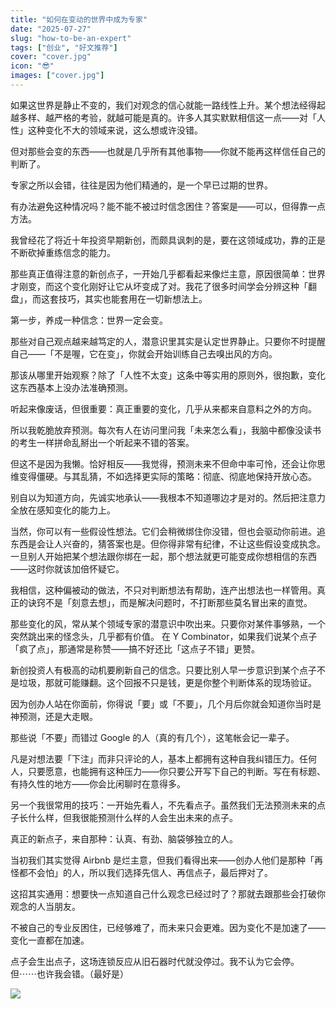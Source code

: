 ```yaml
---
title: "如何在变动的世界中成为专家"
date: "2025-07-27"
slug: "how-to-be-an-expert"
tags: ["创业", "好文推荐"]
cover: "cover.jpg"
icon: "😎"
images: ["cover.jpg"]
---
```

如果这世界是静止不变的，我们对观念的信心就能一路线性上升。某个想法经得起越多样、越严格的考验，就越可能是真的。许多人其实默默相信这一点——对「人性」这种变化不大的领域来说，这么想或许没错。



但对那些会变的东西——也就是几乎所有其他事物——你就不能再这样信任自己的判断了。



专家之所以会错，往往是因为他们精通的，是一个早已过期的世界。



有办法避免这种情况吗？能不能不被过时信念困住？答案是——可以，但得靠一点方法。



我曾经花了将近十年投资早期新创，而颇具讽刺的是，要在这领域成功，靠的正是不断砍掉重练信念的能力。



那些真正值得注意的新创点子，一开始几乎都看起来像烂主意，原因很简单：世界才刚变，而这个变化刚好让它从坏变成了对。我花了很多时间学会分辨这种「翻盘」，而这套技巧，其实也能套用在一切新想法上。



第一步，养成一种信念：世界一定会变。



那些对自己观点越来越笃定的人，潜意识里其实是认定世界静止。只要你不时提醒自己——「不是喔，它在变」，你就会开始训练自己去嗅出风的方向。



那该从哪里开始观察？除了「人性不太变」这条中等实用的原则外，很抱歉，变化这东西基本上没办法准确预测。



听起来像废话，但很重要：真正重要的变化，几乎从来都来自意料之外的方向。



所以我乾脆放弃预测。每次有人在访问里问我「未来怎么看」，我脑中都像没读书的考生一样拼命乱掰出一个听起来不错的答案。



但这不是因为我懒。恰好相反——我觉得，预测未来不但命中率可怜，还会让你思维变得僵硬。与其乱猜，不如选择更实际的策略：彻底、彻底地保持开放心态。



别自以为知道方向，先诚实地承认——我根本不知道哪边才是对的。然后把注意力全放在感知变化的能力上。



当然，你可以有一些假设性想法。它们会稍微绑住你没错，但也会驱动你前进。追东西是会让人兴奋的，猜答案也是。但你得非常有纪律，不让这些假设变成执念。
一旦别人开始把某个想法跟你绑在一起，那个想法就更可能变成你想相信的东西——这时你就该加倍怀疑它。



我相信，这种偏被动的做法，不只对判断想法有帮助，连产出想法也一样管用。真正的诀窍不是「刻意去想」，而是解决问题时，不打断那些莫名冒出来的直觉。



那些变化的风，常从某个领域专家的潜意识中吹出来。只要你对某件事够熟，一个突然跳出来的怪念头，几乎都有价值。
在 Y Combinator，如果我们说某个点子「疯了点」，那通常是称赞——搞不好还比「这点子不错」更赞。



新创投资人有极高的动机要刷新自己的信念。只要比别人早一步意识到某个点子不是垃圾，那就可能赚翻。这个回报不只是钱，更是你整个判断体系的现场验证。



因为创办人站在你面前，你得说「要」或「不要」，几个月后你就会知道你当时是神预测，还是大走眼。



那些说「不要」而错过 Google 的人（真的有几个），这笔帐会记一辈子。



凡是对想法要「下注」而非只评论的人，基本上都拥有这种自我纠错压力。任何人，只要愿意，也能拥有这种压力——你只要公开写下自己的判断。写在有标题、有持久性的地方——你会比闲聊时在意得多。



另一个我很常用的技巧：一开始先看人，不先看点子。虽然我们无法预测未来的点子长什么样，但我很能预测什么样的人会生出未来的点子。



真正的新点子，来自那种：认真、有劲、脑袋够独立的人。



当初我们其实觉得 Airbnb 是烂主意，但我们看得出来——创办人他们是那种「再怪都不会怕」的人，所以我们选择先信人、再信点子，最后押对了。



这招其实通用：想要快一点知道自己什么观念已经过时了？那就去跟那些会打破你观念的人当朋友。



不被自己的专业反困住，已经够难了，而未来只会更难。因为变化不是加速了——变化一直都在加速。



点子会生出点子，这场连锁反应从旧石器时代就没停过。我不认为它会停。
但⋯⋯也许我会错。（最好是）




![](https://prod-files-secure.s3.us-west-2.amazonaws.com/112d0858-5090-4d34-a606-b75eb8d65fd2/46476355-9cf3-4e99-9b7a-3531bc426380/1000202064.png?X-Amz-Algorithm=AWS4-HMAC-SHA256&X-Amz-Content-Sha256=UNSIGNED-PAYLOAD&X-Amz-Credential=ASIAZI2LB466UUSLQ3RO%2F20250916%2Fus-west-2%2Fs3%2Faws4_request&X-Amz-Date=20250916T153316Z&X-Amz-Expires=3600&X-Amz-Security-Token=IQoJb3JpZ2luX2VjEBcaCXVzLXdlc3QtMiJHMEUCIFZWlS5Y5OwrK%2F4Afzw4RdeATkGyetpgdzOiM0nRQZjdAiEArAMRk5YTq38X%2FIptkZXwu5X9aMPNoRGlTHx%2ByG1CK%2FwqiAQIkP%2F%2F%2F%2F%2F%2F%2F%2F%2F%2FARAAGgw2Mzc0MjMxODM4MDUiDPY2PvI9UhmKxyuZJyrcA7CTlYOJYr%2BouL5CSG7ce89JPftp068nBvv4qs3LjLrRYQMkgm8YGmCdk0LzfJz11Y8h0%2B2DOqid%2FRRr%2BX%2BkoFvqEMS4nICkWYefC1urjURJ2VLqE7Eb0HDQC7dw5NIXxAVOgeTgFCO0%2FvxoV22FvSfaJ%2BRPhH91mq1e09QVj67KM%2BNbF8a4VtKabS3VVxZZTS93u86ZbHy2UBt3Hex26Jb%2FtMeq%2FAcF%2FPdDTAAPiEBB6Tf%2F%2BBunpzOiMDYlSGgYFParHsKTz6dmuuvJSbwDMrL7QRYwU6jByPQDSPm9M1YbVkdBzu73mmhI%2Bp8QC2Xu2Z0AVA2zuKJxxASTxJsF8oThCHMvnJsZBkGw28wATvROQOCJCDN78A2S6ovyFLYNs6jxDSn%2B2kDtg6IfCujHaJazK5%2FKF1TXgZ%2FDHCF9nL7UhVUDXWFf7js1%2FMIqoc3bHmY7XacqZzv2I3XVpywnQQGAbTaeRA9HjGguuxOhuOoU0GW9dkz%2Fqq%2FOdsKMG7jvtgOCjfSQ6LsBN%2BnCYAh%2FHm3Zj5p9G8OTMvw1Qw6FBm%2B6pk6q9PiyyMPWQpEQ1r7o%2FU7zq6ux%2FORAlLnLGh7MBOF%2FBe1LudNAlihRX5CA7W%2F4YXTWYjp0ZJCc1KKdMM7opcYGOqUBVGwULgypnYjHztK%2FyCSk%2FUq3JG2ilPRAfRv054HzYI95S8HdBlSKmiwFXPlfrvKDULLN0OqPO%2FVre67QgrvQ4ADXWO41YlWlfn5xumF4E9Hfc3tezZov7i0EjY%2FoNY3C3KG2v%2FXNrm0vi23Kiv0QxDiz6GVz7A2DTH5vEQsa%2BZfBOK4Y2NGLGz9wIu4aQxT9mCPfk5NoKRcFIXdTz0CY31z1B7du&X-Amz-Signature=f812f4ac43d8cb8ba555b0ff8337de28b7e4583b0fef81ad2acf7be080bac3ab&X-Amz-SignedHeaders=host&x-amz-checksum-mode=ENABLED&x-id=GetObject)

